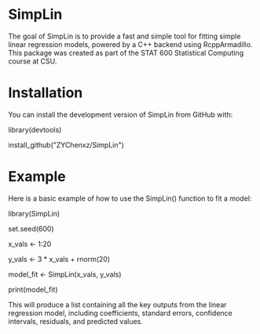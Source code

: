# SimpLin

The goal of SimpLin is to provide a fast and simple tool for fitting simple linear regression models, powered by a C++ backend using RcppArmadillo. This package was created as part of the STAT 600 Statistical Computing course at CSU.

# Installation
You can install the development version of SimpLin from GitHub with:

library(devtools)

install_github("ZYChenxz/SimpLin")

# Example
Here is a basic example of how to use the SimpLin() function to fit a model:

library(SimpLin)

set.seed(600) 

x_vals <- 1:20

y_vals <- 3 * x_vals + rnorm(20)

model_fit <- SimpLin(x_vals, y_vals)

print(model_fit)

This will produce a list containing all the key outputs from the linear regression model, including coefficients, standard errors, confidence intervals, residuals, and predicted values.

